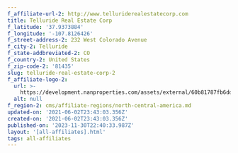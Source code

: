 ```yaml
---
f_affiliate-url-2: http://www.telluriderealestatecorp.com
title: Telluride Real Estate Corp
f_latitude: '37.9373884'
f_longitude: '-107.8126426'
f_street-address-2: 232 West Colorado Avenue­
f_city-2: Telluride­
f_state-addbreviated-2: CO­
f_country-2: United States
f_zip-code-2: '81435'
slug: telluride-real-estate-corp-2
f_affiliate-logo-2:
  url: >-
    https://development.nanproperties.com/assets/external/60b81787fb6dd06e1ad5aeba_6077d858c3e2468c4c5f7f87_603316297f5abtrec_christie_s_black.jpeg
  alt: null
f_region-2: cms/affiliate-regions/north-central-america.md
updated-on: '2021-06-02T23:43:03.356Z'
created-on: '2021-06-02T23:43:03.356Z'
published-on: '2023-11-30T22:40:33.987Z'
layout: '[all-affiliates].html'
tags: all-affiliates
---
```



